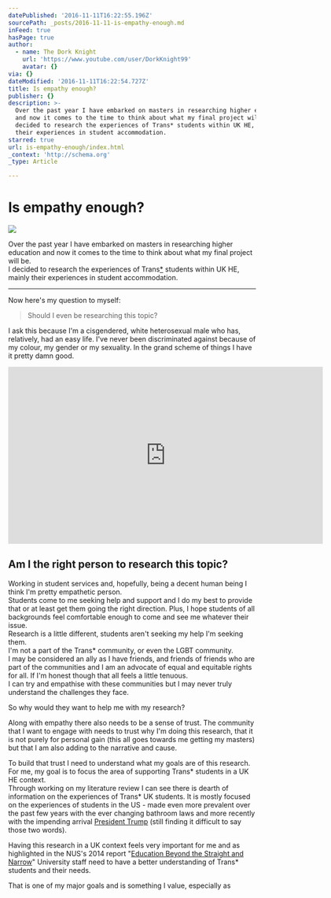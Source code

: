 ```yaml
---
datePublished: '2016-11-11T16:22:55.196Z'
sourcePath: _posts/2016-11-11-is-empathy-enough.md
inFeed: true
hasPage: true
author:
  - name: The Dork Knight
    url: 'https://www.youtube.com/user/DorkKnight99'
    avatar: {}
via: {}
dateModified: '2016-11-11T16:22:54.727Z'
title: Is empathy enough?
publisher: {}
description: >-
  Over the past year I have embarked on masters in researching higher education
  and now it comes to the time to think about what my final project will be.I
  decided to research the experiences of Trans* students within UK HE, mainly
  their experiences in student accommodation.
starred: true
url: is-empathy-enough/index.html
_context: 'http://schema.org'
_type: Article

---
```

# Is empathy enough?
![](https://the-grid-user-content.s3-us-west-2.amazonaws.com/223d8ae6-8d1b-481b-8839-3cec4985b346.gif)

Over the past year I have embarked on masters in researching higher education and now it comes to the time to think about what my final project will be.  
I decided to research the experiences of Trans[\*][0] students within UK HE, mainly their experiences in student accommodation.

---

Now here's my question to myself:

> Should I even be researching this topic?

I ask this because I'm a cisgendered, white heterosexual male who has, relatively, had an easy life. I've never been discriminated against because of my colour, my gender or my sexuality. In the grand scheme of things I have it pretty damn good.

<iframe src="https://cdn.embedly.com/widgets/media.html?src=https%3A%2F%2Fwww.youtube.com%2Fembed%2F87LGmm1M5Is%3Ffeature%3Doembed&amp;url=http%3A%2F%2Fwww.youtube.com%2Fwatch%3Fv%3D87LGmm1M5Is&amp;image=https%3A%2F%2Fi.ytimg.com%2Fvi%2F87LGmm1M5Is%2Fhqdefault.jpg&amp;key=b7d04c9b404c499eba89ee7072e1c4f7&amp;type=text%2Fhtml&amp;schema=youtube" width="640" height="360" scrolling="no" frameborder="0" allowfullscreen="" style=""></iframe>

## Am I the right person to research this topic?

Working in student services and, hopefully, being a decent human being I think I'm pretty empathetic person.   
Students come to me seeking help and support and I do my best to provide that or at least get them going the right direction. Plus, I hope students of all backgrounds feel comfortable enough to come and see me whatever their issue.  
Research is a little different, students aren't seeking my help I'm seeking them.   
I'm not a part of the Trans\* community, or even the LGBT community.   
I may be considered an ally as I have friends, and friends of friends who are part of the communities and I am an advocate of equal and equitable rights for all. If I'm honest though that all feels a little tenuous.  
I can try and empathise with these communities but I may never truly understand the challenges they face.

So why would they want to help me with my research?

Along with empathy there also needs to be a sense of trust. The community that I want to engage with needs to trust why I'm doing this research, that it is not purely for personal gain (this all goes towards me getting my masters) but that I am also adding to the narrative and cause.

To build that trust I need to understand what my goals are of this research.   
For me, my goal is to focus the area of supporting Trans\* students in a UK HE context.   
Through working on my literature review I can see there is dearth of information on the experiences of Trans\* UK students. It is mostly focused on the experiences of students in the US - made even more prevalent over the past few years with the ever changing bathroom laws and more recently with the impending arrival [President Trump][1] (still finding it difficult to say those two words).

Having this research in a UK context feels very important for me and as highlighted in the NUS's 2014 report "[Education Beyond the Straight and Narrow][2]" University staff need to have a better understanding of Trans\* students and their needs.

That is one of my major goals and is something I value, especially as

[0]: http://itspronouncedmetrosexual.com/2012/05/what-does-the-asterisk-in-trans-stand-for/#sthash.IE6KIG6F.dpbs "What does the asterisk in “trans*” stand for?"
[1]: https://youtu.be/cZMKbFVh2VI
[2]: https://www.nus.org.uk/global/lgbt-research.pdf "Education Beyond the Straight and Narrow [PDF]"